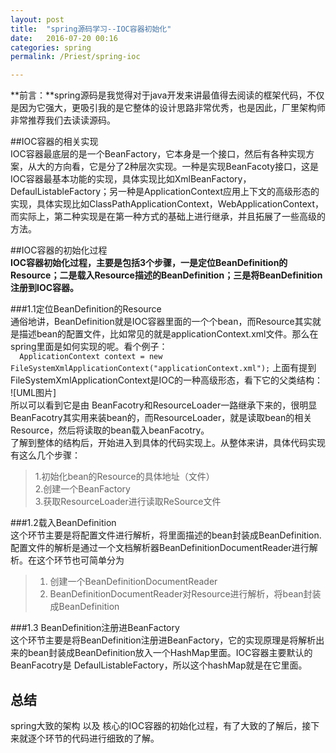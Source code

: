 ```yaml
---
layout: post  
title:  "spring源码学习--IOC容器初始化"  
date:   2016-07-20 00:16  
categories: spring  
permalink: /Priest/spring-ioc  

---
```


**前言：**spring源码是我觉得对于java开发来讲最值得去阅读的框架代码，不仅是因为它强大，更吸引我的是它整体的设计思路非常优秀，也是因此，厂里架构师非常推荐我们去读读源码。
 

##IOC容器的相关实现   
IOC容器最底层的是一个BeanFactory，它本身是一个接口，然后有各种实现方案，从大的方向看，它是分了2种层次实现。一种是实现BeanFacoty接口，这是IOC容器最基本功能的实现，具体实现比如XmlBeanFactory，DefaulListableFactory；另一种是ApplicationContext应用上下文的高级形态的实现，具体实现比如ClassPathApplicationContext，WebApplicationContext，而实际上，第二种实现是在第一种方式的基础上进行继承，并且拓展了一些高级的方法。

##IOC容器的初始化过程   
**IOC容器初始化过程，主要是包括3个步骤，一是定位BeanDefinition的Resource；二是载入Resource描述的BeanDefinition；三是将BeanDefinition注册到IOC容器。**

###1.1定位BeanDefinition的Resource   
通俗地讲，BeanDefinition就是IOC容器里面的一个个bean，而Resource其实就是描述bean的配置文件，比如常见的就是applicationContext.xml文件。那么在spring里面是如何实现的呢。看个例子：   
``  
 ApplicationContext context = new FileSystemXmlApplicationContext("applicationContext.xml");
``
上面有提到FileSystemXmlApplicationContext是IOC的一种高级形态，看下它的父类结构：  
![UML图片]   
所以可以看到它是由 BeanFacotry和ResourceLoader一路继承下来的，很明显BeanFacotry其实用来装bean的，而ResourceLoader，就是读取bean的相关Resource，然后将读取的bean载入beanFacotry。   
了解到整体的结构后，开始进入到具体的代码实现上。从整体来讲，具体代码实现有这么几个步骤：   
> 1.初始化bean的Resource的具体地址（文件）  
> 2.创建一个BeanFactory  
> 3.获取ResourceLoader进行读取ReSource文件

###1.2载入BeanDefinition   
这个环节主要是将配置文件进行解析，将里面描述的bean封装成BeanDefinition. 配置文件的解析是通过一个文档解析器BeanDefinitionDocumentReader进行解析。在这个环节也可简单分为   
> 1. 创建一个BeanDefinitionDocumentReader
> 2. BeanDefinitionDocumentReader对Resource进行解析，将bean封装成BeanDefinition

###1.3 BeanDefinition注册进BeanFactory   
这个环节主要是将BeanDefinition注册进BeanFactory，它的实现原理是将解析出来的bean封装成BeanDefinition放入一个HashMap里面。IOC容器主要默认的BeanFacotry是 DefaulListableFactory，所以这个hashMap就是在它里面。   

## 总结   
spring大致的架构 以及 核心的IOC容器的初始化过程，有了大致的了解后，接下来就逐个环节的代码进行细致的了解。
